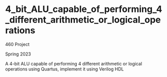 # 4_bit_ALU_capable_of_performing_4_different_arithmetic_or_logical_operations

460 Project

Spring 2023

A 4-bit ALU capable of performing 4 different arithmetic or logical operations using
Quartus, implement it using Verilog HDL
